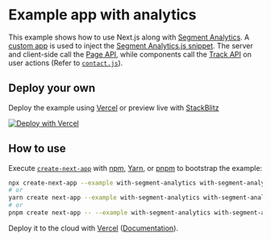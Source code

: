 # Example app with analytics

This example shows how to use Next.js along with [Segment Analytics](https://segment.com). A [custom app](https://nextjs.org/docs/advanced-features/custom-app) is used to inject the [Segment Analytics.js snippet](https://github.com/segmentio/snippet). The server and client-side call the [Page API](https://segment.com/docs/connections/spec/page/), while components call the [Track API](https://segment.com/docs/connections/spec/track/) on user actions (Refer to [`contact.js`](https://github.com/vercel/next.js/blob/canary/examples/with-segment-analytics/pages/contact.js)).

## Deploy your own

Deploy the example using [Vercel](https://vercel.com?utm_source=github&utm_medium=readme&utm_campaign=next-example) or preview live with [StackBlitz](https://stackblitz.com/github/vercel/next.js/tree/canary/examples/with-segment-analytics)

[![Deploy with Vercel](https://vercel.com/button)](https://vercel.com/new/git/external?repository-url=https://github.com/vercel/next.js/tree/canary/examples/with-segment-analytics&project-name=with-segment-analytics&repository-name=with-segment-analytics)

## How to use

Execute [`create-next-app`](https://github.com/vercel/next.js/tree/canary/packages/create-next-app) with [npm](https://docs.npmjs.com/cli/init), [Yarn](https://yarnpkg.com/lang/en/docs/cli/create/), or [pnpm](https://pnpm.io) to bootstrap the example:

```bash
npx create-next-app --example with-segment-analytics with-segment-analytics-app
# or
yarn create next-app --example with-segment-analytics with-segment-analytics-app
# or
pnpm create next-app -- --example with-segment-analytics with-segment-analytics-app
```

Deploy it to the cloud with [Vercel](https://vercel.com/new?utm_source=github&utm_medium=readme&utm_campaign=next-example) ([Documentation](https://nextjs.org/docs/deployment)).
